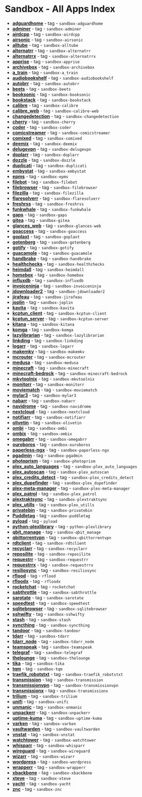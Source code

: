 # Sandbox - All Apps Index

  -  **[adguardhome](../sandbox/apps/adguardhome.md)**  - tag - `sandbox-adguardhome`
  -  **[adminer](../sandbox/apps/adminer.md)**  - tag - `sandbox-adminer`
  -  **[airdcpp](../sandbox/apps/airdcpp.md)**  - tag - `sandbox-airdcpp`
  -  **[airsonic](../sandbox/apps/airsonic.md)**  - tag - `sandbox-airsonic`
  -  **[alltube](../sandbox/apps/alltube.md)**  - tag - `sandbox-alltube`
  -  **[alternatrr](../sandbox/apps/alternatrr.md)**  - tag - `sandbox-alternatrr`
  -  **[alternatrrx](../sandbox/apps/alternatrrx.md)**  - tag - `sandbox-alternatrrx`
  -  **[apprise](../sandbox/apps/apprise.md)**  - tag - `sandbox-apprise`
  -  **[archivebox](../sandbox/apps/archivebox.md)**  - tag - `sandbox-archivebox`
  -  **[a_train](../sandbox/apps/a_train.md)**  - tag - `sandbox-a_train`
  -  **[audiobookshelf](../sandbox/apps/audiobookshelf.md)**  - tag - `sandbox-audiobookshelf`
  -  **[autobrr](../sandbox/apps/autobrr.md)**  - tag - `sandbox-autobrr`
  -  **[beets](../sandbox/apps/beets.md)**  - tag - `sandbox-beets`
  -  **[booksonic](../sandbox/apps/booksonic.md)**  - tag - `sandbox-booksonic`
  -  **[bookstack](../sandbox/apps/bookstack.md)**  - tag - `sandbox-bookstack`
  -  **[calibre](../sandbox/apps/calibre.md)**  - tag - `sandbox-calibre`
  -  **[calibre_web](../sandbox/apps/calibre_web.md)**  - tag - `sandbox-calibre-web`
  -  **[changedetection](../sandbox/apps/changedetection.md)**  - tag - `sandbox-changedetection`
  -  **[cherry](../sandbox/apps/cherry.md)**  - tag - `sandbox-cherry`
  -  **[coder](../sandbox/apps/coder.md)**  - tag - `sandbox-coder`
  -  **[comicstreamer](../sandbox/apps/comicstreamer.md)**  - tag - `sandbox-comicstreamer`
  -  **[comixed](../sandbox/apps/comixed.md)**  - tag - `sandbox-comixed`
  -  **[deemix](../sandbox/apps/deemix.md)**  - tag - `sandbox-deemix`
  -  **[delugevpn](../sandbox/apps/delugevpn.md)**  - tag - `sandbox-delugevpn`
  -  **[doplarr](../sandbox/apps/doplarr.md)**  - tag - `sandbox-doplarr`
  -  **[dozzle](../sandbox/apps/dozzle.md)**  - tag - `sandbox-dozzle`
  -  **[duplicati](../sandbox/apps/duplicati.md)**  - tag - `sandbox-duplicati`
  -  **[embystat](../sandbox/apps/embystat.md)**  - tag - `sandbox-embystat`
  -  **[epms](../sandbox/apps/epms.md)**  - tag - `sandbox-epms`
  -  **[filebot](../sandbox/apps/filebot.md)**  - tag - `sandbox-filebot`
  -  **[filebrowser](../sandbox/apps/filebrowser.md)**  - tag - `sandbox-filebrowser`
  -  **[filezilla](../sandbox/apps/filezilla.md)**  - tag - `sandbox-filezilla`
  -  **[flaresolverr](../sandbox/apps/flaresolverr.md)**  - tag - `sandbox-flaresolverr`
  -  **[freshrss](../sandbox/apps/freshrss.md)**  - tag - `sandbox-freshrss`
  -  **[funkwhale](../sandbox/apps/funkwhale.md)**  - tag - `sandbox-funkwhale`
  -  **[gaps](../sandbox/apps/gaps.md)**  - tag - `sandbox-gaps`
  -  **[gitea](../sandbox/apps/gitea.md)**  - tag - `sandbox-gitea`
  -  **[glances_web](../sandbox/apps/glances_web.md)**  - tag - `sandbox-glances-web`
  -  **[goaccess](../sandbox/apps/goaccess.md)**  - tag - `sandbox-goaccess`
  -  **[goplaxt](../sandbox/apps/goplaxt.md)**  - tag - `sandbox-goplaxt`
  -  **[gotenberg](../sandbox/apps/gotenberg.md)**  - tag - `sandbox-gotenberg`
  -  **[gotify](../sandbox/apps/gotify.md)**  - tag - `sandbox-gotify`
  -  **[guacamole](../sandbox/apps/guacamole.md)**  - tag - `sandbox-guacamole`
  -  **[handbrake](../sandbox/apps/handbrake.md)**  - tag - `sandbox-handbrake`
  -  **[healthchecks](../sandbox/apps/healthchecks.md)**  - tag - `sandbox-healthchecks`
  -  **[heimdall](../sandbox/apps/heimdall.md)**  - tag - `sandbox-heimdall`
  -  **[homebox](../sandbox/apps/homebox.md)**  - tag - `sandbox-homebox`
  -  **[influxdb](../sandbox/apps/influxdb.md)**  - tag - `sandbox-influxdb`
  -  **[invoiceninja](../sandbox/apps/invoiceninja.md)**  - tag - `sandbox-invoiceninja`
  -  **[jdownloader2](../sandbox/apps/jdownloader2.md)**  - tag - `sandbox-jdownloader2`
  -  **[jirafeau](../sandbox/apps/jirafeau.md)**  - tag - `sandbox-jirafeau`
  -  **[joplin](../sandbox/apps/joplin.md)**  - tag - `sandbox-joplin`
  -  **[kavita](../sandbox/apps/kavita.md)**  - tag - `sandbox-kavita`
  -  **[kcptun_client](../sandbox/apps/kcptun_client.md)**  - tag - `sandbox-kcptun-client`
  -  **[kcptun_server](../sandbox/apps/kcptun_server.md)**  - tag - `sandbox-kcptun-server`
  -  **[kitana](../sandbox/apps/kitana.md)**  - tag - `sandbox-kitana`
  -  **[komga](../sandbox/apps/komga.md)**  - tag - `sandbox-komga`
  -  **[lazylibrarian](../sandbox/apps/lazylibrarian.md)**  - tag - `sandbox-lazylibrarian`
  -  **[linkding](../sandbox/apps/linkding.md)**  - tag - `sandbox-linkding`
  -  **[logarr](../sandbox/apps/logarr.md)**  - tag - `sandbox-logarr`
  -  **[makemkv](../sandbox/apps/makemkv.md)**  - tag - `sandbox-makemkv`
  -  **[mcrouter](../sandbox/apps/mcrouter.md)**  - tag - `sandbox-mcrouter`
  -  **[medusa](../sandbox/apps/medusa.md)**  - tag - `sandbox-medusa`
  -  **[minecraft](../sandbox/apps/minecraft.md)**  - tag - `sandbox-minecraft`
  -  **[minecraft-bedrock](../sandbox/apps/minecraft-bedrock.md)**  - tag - `sandbox-minecraft-bedrock`
  -  **[mkvtoolnix](../sandbox/apps/mkvtoolnix.md)**  - tag - `sandbox-mkvtoolnix`
  -  **[monitorr](../sandbox/apps/monitorr.md)**  - tag - `sandbox-monitorr`
  -  **[moviematch](../sandbox/apps/moviematch.md)**  - tag - `sandbox-moviematch`
  -  **[mylar3](../sandbox/apps/mylar3.md)**  - tag - `sandbox-mylar3`
  -  **[nabarr](../sandbox/apps/nabarr.md)**  - tag - `sandbox-nabarr`
  -  **[navidrome](../sandbox/apps/navidrome.md)**  - tag - `sandbox-navidrome`
  -  **[nextcloud](../sandbox/apps/nextcloud.md)**  - tag - `sandbox-nextcloud`
  -  **[notifiarr](../sandbox/apps/notifiarr.md)**  - tag - `sandbox-notifiarr`
  -  **[olivetin](../sandbox/apps/olivetin.md)**  - tag - `sandbox-olivetin`
  -  **[ombi](../sandbox/apps/ombi.md)**  - tag - `sandbox-ombi`
  -  **[ombix](../sandbox/apps/ombix)**  - tag - `sandbox-ombix`
  -  **[omegabrr](../sandbox/apps/omegabrr)**  - tag - `sandbox-omegabrr`
  -  **[ouroboros](../sandbox/apps/ouroboros.md)**  - tag - `sandbox-ouroboros`
  -  **[paperless-ngx](../sandbox/apps/paperless-ngx.md)**  - tag - `sandbox-paperless-ngx`
  -  **[pgadmin](../sandbox/apps/pgadmin.md)**  - tag - `sandbox-pgadmin`
  -  **[photoprism](../sandbox/apps/photoprism.md)**  - tag - `sandbox-photoprism`
  -  **[plex_auto_languages](../sandbox/apps/plex_auto_languages.md)**  - tag - `sandbox-plex_auto_languages`
  -  **[plex_autoscan](../sandbox/apps/plex_autoscan.md)**  - tag - `sandbox-plex_autoscan`
  -  **[plex_credits_detect](../sandbox/apps/plex-credits-detect.md)**  - tag - `sandbox-plex_credits_detect`
  -  **[plex_dupefinder](../sandbox/apps/plex_dupefinder.md)**  - tag - `sandbox-plex_dupefinder`
  -  **[plex-meta-manager](../sandbox/apps/plex-meta-manager.md)**  - tag - `sandbox-plex-meta-manager`
  -  **[plex_patrol](../sandbox/apps/plex_patrol.md)**  - tag - `sandbox-plex_patrol`
  -  **[plextraktsync](../sandbox/apps/plextraktsync.md)**  - tag - `sandbox-plextraktsync`
  -  **[plex_utills](../sandbox/apps/plex_utills.md)**  - tag - `sandbox-plex_utills`
  -  **[privatebin](../sandbox/apps/privatebin.md)**  - tag - `sandbox-privatebin`
  -  **[Puddletag](../sandbox/apps/puddletag.md)**  - tag - `sandbox-puddletag`
  -  **[pyload](../sandbox/apps/pyload.md)**  - tag - `pyload`
  -  **[python-plexlibrary](../sandbox/apps/python-plexlibrary.md)**  - tag - `python-plexlibrary`
  -  **[qbit_manage](../sandbox/apps/qbit_manage.md)**  - tag - `sandbox-qbit_manage`
  -  **[qbittorrentvpn](../sandbox/apps/qbittorrentvpn.md)**  - tag - `sandbox-qbittorrentvpn`
  -  **[rdtclient](../sandbox/apps/rdtclient.md)**  - tag - `sandbox-rdtclient`
  -  **[recyclarr](../sandbox/apps/recyclarr.md)**  - tag - `sandbox-recyclarr`
  -  **[reposilite](../sandbox/apps/reposilite.md)**  - tag - `sandbox-reposilite`
  -  **[requestrr](../sandbox/apps/requestrr.md)**  - tag - `sandbox-requestrr`
  -  **[requestrrx](../sandbox/apps/requestrrx.md)**  - tag - `sandbox-requestrrx`
  -  **[resiliosync](../sandbox/apps/resiliosync.md)**  - tag - `sandbox-resiliosync`
  -  **[rflood](../sandbox/apps/rflood.md)**  - tag - `rflood`
  -  **[rfloodx](../sandbox/apps/rfloodx.md)**  - tag - `rfloodx`
  -  **[rocketchat](../sandbox/apps/rocketchat.md)**  - tag - `rocketchat`
  -  **[sabthrottle](../sandbox/apps/sabthrottle.md)**  - tag - `sandbox-sabthrottle`
  -  **[sarotate](../sandbox/apps/sarotate.md)**  - tag - `sandbox-sarotate`
  -  **[speedtest](../sandbox/apps/speedtest.md)**  - tag - `sandbox-speedtest`
  -  **[sqlitebrowser](../sandbox/apps/sqlitebrowser.md)**  - tag - `sandbox-sqlitebrowser`
  -  **[sshwifty](../sandbox/apps/sshwifty.md)**  - tag - `sandbox-sshwifty`
  -  **[stash](../sandbox/apps/stash.md)**  - tag - `sandbox-stash`
  -  **[syncthing](../sandbox/apps/syncthing.md)**  - tag - `sandbox-syncthing`
  -  **[tandoor](../sandbox/apps/tandoor.md)**  - tag - `sandbox-tandoor`
  -  **[tdarr](../sandbox/apps/tdarr.md)**  - tag - `sandbox-tdarr`
  -  **[tdarr_node](../sandbox/apps/tdarr_node.md)**  - tag - `sandbox-tdarr_node`
  -  **[teamspeak](../sandbox/apps/teamspeak.md)**  - tag - `sandbox-teamspeak`
  -  **[telegraf](../sandbox/apps/telegraf.md)**  - tag - `sandbox-telegraf`
  -  **[thelounge](../sandbox/apps/thelounge.md)**  - tag - `sandbox-thelounge`
  -  **[tika](../sandbox/apps/tika.md)**  - tag - `sandbox-tika`
  -  **[tqm](../sandbox/apps/tqm.md)**  - tag - `sandbox-tqm`
  -  **[traefik_robotstxt](../sandbox/apps/traefik_robotstxt.md)**  - tag - `sandbox-traefik_robotstxt`
  -  **[transmission](../sandbox/apps/transmission.md)**  - tag - `sandbox-transmission`
  -  **[transmissionvpn](../sandbox/apps/transmissionvpn.md)**  - tag - `sandbox-transmissionvpn`
  -  **[transmissionx](../sandbox/apps/transmissionx.md)**  - tag - `sandbox-transmissionx`
  -  **[trilium](../sandbox/apps/trilium.md)**  - tag - `sandbox-trilium`
  -  **[unifi](../sandbox/apps/unifi.md)**  - tag - `sandbox-unifi`
  -  **[unmanic](../sandbox/apps/unmanic.md)**  - tag - `sandbox-unmanic`
  -  **[unpackerr](../sandbox/apps/unpackerr.md)**  - tag - `sandbox-unpackerr`
  -  **[uptime-kuma](../sandbox/apps/uptime_kuma.md)**  - tag - `sandbox-uptime-kuma`
  -  **[varken](../sandbox/apps/varken.md)**  - tag - `sandbox-varken`
  -  **[vaultwarden](../sandbox/apps/vaultwarden.md)**  - tag - `sandbox-vaultwarden`
  -  **[vnstat](../sandbox/apps/vnstat.md)**  - tag - `sandbox-vnstat`
  -  **[watchtower](../sandbox/apps/watchtower.md)**  - tag - `sandbox-watchtower`
  -  **[whisparr](../sandbox/apps/whisparr.md)**  - tag - `sandbox-whisparr`
  -  **[wireguard](../sandbox/apps/wireguard.md)**  - tag - `sandbox-wireguard`
  -  **[wizarr](../sandbox/apps/wizarr.md)**  - tag - `sandbox-wizarr`
  -  **[wordpress](../sandbox/apps/wordpress.md)**  - tag - `sandbox-wordpress`
  -  **[wrapperr](../sandbox/apps/wrapperr.md)**  - tag - `sandbox-wrapperr`
  -  **[xbackbone](../sandbox/apps/xbackbone.md)**  - tag - `sandbox-xbackbone`
  -  **[xteve](../sandbox/apps/xteve.md)**  - tag - `sandbox-xteve`
  -  **[yacht](../sandbox/apps/yacht.md)**  - tag - `sandbox-yacht`
  -  **[znc](../sandbox/apps/znc.md)**  - tag - `sandbox-znc`

